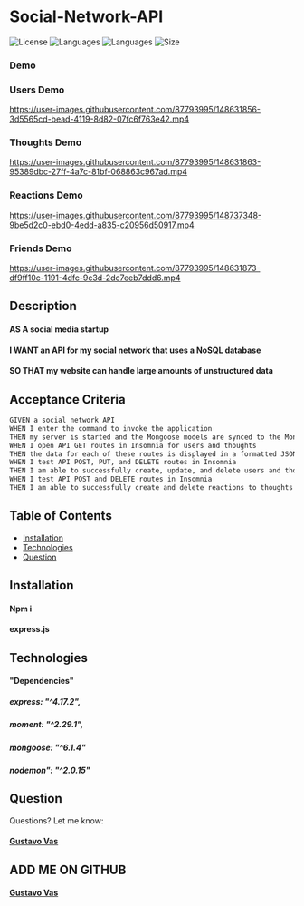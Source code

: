 # Social-Network-API

![License](https://img.shields.io/github/license/gugacorchog/Social-Network-API?color=yellow)
![Languages](https://img.shields.io/github/languages/top/gugacorchog/Social-Network-API)
![Languages](https://img.shields.io/github/languages/count/gugacorchog/Social-Network-API?color=black)
![Size](https://img.shields.io/github/repo-size/gugacorchog/Social-Network-API?color=red)
    
### Demo

### Users Demo


https://user-images.githubusercontent.com/87793995/148631856-3d5565cd-bead-4119-8d82-07fc6f763e42.mp4


### Thoughts Demo


https://user-images.githubusercontent.com/87793995/148631863-95389dbc-27ff-4a7c-81bf-068863c967ad.mp4


### Reactions Demo



https://user-images.githubusercontent.com/87793995/148737348-9be5d2c0-ebd0-4edd-a835-c20956d50917.mp4



### Friends Demo


https://user-images.githubusercontent.com/87793995/148631873-df9ff10c-1191-4dfc-9c3d-2dc7eeb7ddd6.mp4


## Description 

#### AS A social media startup
#### I WANT an API for my social network that uses a NoSQL database
#### SO THAT my website can handle large amounts of unstructured data

## Acceptance Criteria

```md
GIVEN a social network API
WHEN I enter the command to invoke the application
THEN my server is started and the Mongoose models are synced to the MongoDB database
WHEN I open API GET routes in Insomnia for users and thoughts
THEN the data for each of these routes is displayed in a formatted JSON
WHEN I test API POST, PUT, and DELETE routes in Insomnia
THEN I am able to successfully create, update, and delete users and thoughts in my database
WHEN I test API POST and DELETE routes in Insomnia
THEN I am able to successfully create and delete reactions to thoughts and add and remove friends to a user’s friend list
```

## Table of Contents 

- [Installation](#installation)
- [Technologies](#Technologies)
- [Question](#question) 
 

## Installation

#### Npm i
#### express.js


## Technologies

#### "Dependencies" 
##### express: "^4.17.2",
##### moment: "^2.29.1",
##### mongoose: "^6.1.4"
##### nodemon": "^2.0.15"

## Question
Questions? Let me know:  

#### [Gustavo Vas](mailto:gugacorchog@gmail.com)

##
## ADD ME ON GITHUB 
#### [Gustavo Vas](https://github.com/gugacorchog)
